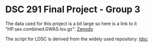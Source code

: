 # DSC 291 Final Project - Group 3

The data used for this project is a bit large so here is a link to it "HP.sex.combined.GWAS.tsv.gz": [Zenodo](https://zenodo.org/records/7897038)

The script for LDSC is derived from the widely used repository: [ldsc](https://github.com/bulik/ldsc)
